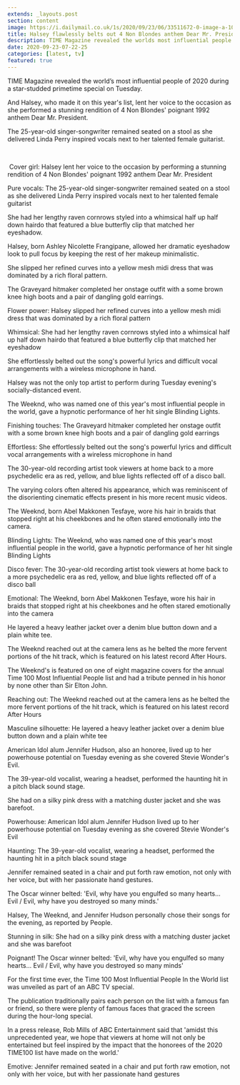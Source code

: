 ```yaml
---
extends: _layouts.post
section: content
image: https://i.dailymail.co.uk/1s/2020/09/23/06/33511672-0-image-a-105_1600838533156.jpg 
title: Halsey flawlessly belts out 4 Non Blondes anthem Dear Mr. President during the TIME100 special 
description: TIME Magazine revealed the worlds most influential people of 2020 during a star-studded primetime special on Tuesday.  
date: 2020-09-23-07-22-25 
categories: [latest, tv] 
featured: true 
--- 
```

TIME Magazine revealed the world’s most influential people of 2020 during a star-studded primetime special on Tuesday. 

And Halsey, who made it on this year's list, lent her voice to the occasion as she performed a stunning rendition of 4 Non Blondes' poignant 1992 anthem Dear Mr. President.

The 25-year-old singer-songwriter remained seated on a stool as she delivered Linda Perry inspired vocals next to her talented female guitarist.  

 

 Cover girl: Halsey lent her voice to the occasion by performing a stunning rendition of 4 Non Blondes' poignant 1992 anthem Dear Mr. President

Pure vocals: The 25-year-old singer-songwriter remained seated on a stool as she delivered Linda Perry inspired vocals next to her talented female guitarist 

She had her lengthy raven cornrows styled into a whimsical half up half down hairdo that featured a blue butterfly clip that matched her eyeshadow. 

Halsey, born Ashley Nicolette Frangipane, allowed her dramatic eyeshadow look to pull focus by keeping the rest of her makeup minimalistic. 

She slipped her refined curves into a yellow mesh midi dress that was dominated by a rich floral pattern.

The Graveyard hitmaker completed her onstage outfit with a some brown knee high boots and a pair of dangling gold earrings.

Flower power: Halsey slipped her refined curves into a yellow mesh midi dress that was dominated by a rich floral pattern

Whimsical: She had her lengthy raven cornrows styled into a whimsical half up half down hairdo that featured a blue butterfly clip that matched her eyeshadow

She effortlessly belted out the song's powerful lyrics and difficult vocal arrangements with a wireless microphone in hand. 

Halsey was not the only top artist to perform during Tuesday evening's socially-distanced event.

The Weeknd, who was named one of this year's most influential people in the world, gave a hypnotic performance of her hit single Blinding Lights.

Finishing touches: The Graveyard hitmaker completed her onstage outfit with a some brown knee high boots and a pair of dangling gold earrings 

Effortless: She effortlessly belted out the song's powerful lyrics and difficult vocal arrangements with a wireless microphone in hand

The 30-year-old recording artist took viewers at home back to a more psychedelic era as red, yellow, and blue lights reflected off of a disco ball.

The varying colors often altered his appearance, which was reminiscent of the disorienting cinematic effects present in his more recent music videos.

The Weeknd, born Abel Makkonen Tesfaye, wore his hair in braids that stopped right at his cheekbones and he often stared emotionally into the camera.

Blinding Lights: The Weeknd, who was named one of this year's most influential people in the world, gave a hypnotic performance of her hit single Blinding Lights

Disco fever: The 30-year-old recording artist took viewers at home back to a more psychedelic era as red, yellow, and blue lights reflected off of a disco ball

Emotional: The Weeknd, born Abel Makkonen Tesfaye, wore his hair in braids that stopped right at his cheekbones and he often stared emotionally into the camera

He layered a heavy leather jacket over a denim blue button down and a plain white tee.

The Weeknd reached out at the camera lens as he belted the more fervent portions of the hit track, which is featured on his latest record After Hours.

The Weeknd's is featured on one of eight magazine covers for the annual Time 100 Most Influential People list and had a tribute penned in his honor by none other than Sir Elton John.  

Reaching out: The Weeknd reached out at the camera lens as he belted the more fervent portions of the hit track, which is featured on his latest record After Hours 

Masculine silhouette: He layered a heavy leather jacket over a denim blue button down and a plain white tee

American Idol alum Jennifer Hudson, also an honoree, lived up to her powerhouse potential on Tuesday evening as she covered Stevie Wonder's Evil.

The 39-year-old vocalist, wearing a headset, performed the haunting hit in a pitch black sound stage.

She had on a silky pink dress with a matching duster jacket and she was barefoot.

Powerhouse: American Idol alum Jennifer Hudson lived up to her powerhouse potential on Tuesday evening as she covered Stevie Wonder's Evil

Haunting: The 39-year-old vocalist, wearing a headset, performed the haunting hit in a pitch black sound stage

Jennifer remained seated in a chair and put forth raw emotion, not only with her voice, but with her passionate hand gestures.

The Oscar winner belted: 'Evil, why have you engulfed so many hearts... Evil / Evil, why have you destroyed so many minds.'

Halsey, The Weeknd, and Jennifer Hudson personally chose their songs for the evening, as reported by People.  

Stunning in silk: She had on a silky pink dress with a matching duster jacket and she was barefoot

Poignant! The Oscar winner belted: 'Evil, why have you engulfed so many hearts... Evil / Evil, why have you destroyed so many minds'

For the first time ever, the Time 100 Most Influential People In the World list was unveiled as part of an ABC TV special.

The publication traditionally pairs each person on the list with a famous fan or friend, so there were plenty of famous faces that graced the screen during the hour-long special.

In a press release, Rob Mills of ABC Entertainment said that 'amidst this unprecedented year, we hope that viewers at home will not only be entertained but feel inspired by the impact that the honorees of the 2020 TIME100 list have made on the world.'

Emotive: Jennifer remained seated in a chair and put forth raw emotion, not only with her voice, but with her passionate hand gestures

